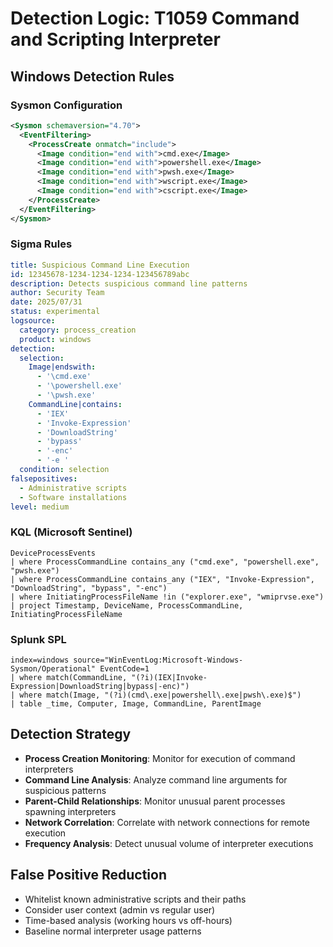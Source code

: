 # Detection Logic: T1059 Command and Scripting Interpreter

## Windows Detection Rules

### Sysmon Configuration
```xml
<Sysmon schemaversion="4.70">
  <EventFiltering>
    <ProcessCreate onmatch="include">
      <Image condition="end with">cmd.exe</Image>
      <Image condition="end with">powershell.exe</Image>
      <Image condition="end with">pwsh.exe</Image>
      <Image condition="end with">wscript.exe</Image>
      <Image condition="end with">cscript.exe</Image>
    </ProcessCreate>
  </EventFiltering>
</Sysmon>
```

### Sigma Rules
```yaml
title: Suspicious Command Line Execution
id: 12345678-1234-1234-1234-123456789abc
description: Detects suspicious command line patterns
author: Security Team
date: 2025/07/31
status: experimental
logsource:
  category: process_creation
  product: windows
detection:
  selection:
    Image|endswith:
      - '\cmd.exe'
      - '\powershell.exe'
      - '\pwsh.exe'
    CommandLine|contains:
      - 'IEX'
      - 'Invoke-Expression'
      - 'DownloadString'
      - 'bypass'
      - '-enc'
      - '-e '
  condition: selection
falsepositives:
  - Administrative scripts
  - Software installations
level: medium
```

### KQL (Microsoft Sentinel)
```kusto
DeviceProcessEvents
| where ProcessCommandLine contains_any ("cmd.exe", "powershell.exe", "pwsh.exe")
| where ProcessCommandLine contains_any ("IEX", "Invoke-Expression", "DownloadString", "bypass", "-enc")
| where InitiatingProcessFileName !in ("explorer.exe", "wmiprvse.exe")
| project Timestamp, DeviceName, ProcessCommandLine, InitiatingProcessFileName
```

### Splunk SPL
```spl
index=windows source="WinEventLog:Microsoft-Windows-Sysmon/Operational" EventCode=1
| where match(CommandLine, "(?i)(IEX|Invoke-Expression|DownloadString|bypass|-enc)")
| where match(Image, "(?i)(cmd\.exe|powershell\.exe|pwsh\.exe)$")
| table _time, Computer, Image, CommandLine, ParentImage
```

## Detection Strategy
- **Process Creation Monitoring**: Monitor for execution of command interpreters
- **Command Line Analysis**: Analyze command line arguments for suspicious patterns
- **Parent-Child Relationships**: Monitor unusual parent processes spawning interpreters
- **Network Correlation**: Correlate with network connections for remote execution
- **Frequency Analysis**: Detect unusual volume of interpreter executions

## False Positive Reduction
- Whitelist known administrative scripts and their paths
- Consider user context (admin vs regular user)
- Time-based analysis (working hours vs off-hours)
- Baseline normal interpreter usage patterns
